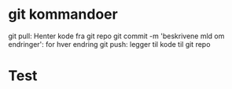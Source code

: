 # git kommandoer

git pull: Henter kode fra git repo
git commit -m 'beskrivene mld om endringer': for hver endring
git push: legger til kode til git repo

# Test